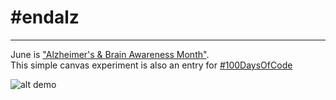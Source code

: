 #    #endalz
---

June is ["Alzheimer's & Brain Awareness Month"](https://www.alz.org/endalz/).  
This simple canvas experiment is also an entry for [#100DaysOfCode](http://www.100daysofcode.com/)

![alt demo](https://i.imgur.com/0d6WXU2.gif)
